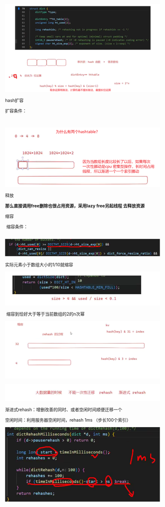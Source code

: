 ![image-20241012073601430]($%7Bimages%7D/image-20241012073601430.png) 

hash扩容

扩容条件：

​	

![image-20241012074407248]($%7Bimages%7D/image-20241012074407248.png)

释放

**那么直接调用free删除也很占用资源，采用lazy free另起线程 去释放资源**

缩容

​	缩容条件：

​	![image-20241012075510609]($%7Bimages%7D/image-20241012075510609.png) 

实际元素小于数组大小的1/10就缩容

![image-20241012075350508]($%7Bimages%7D/image-20241012075350508.png)

​	缩容到恰好大于等于当前数组的2的n次幂

![image-20241012074843579]($%7Bimages%7D/image-20241012074843579.png)

![image-20241012074912348]($%7Bimages%7D/image-20241012074912348.png)

渐进式rehash：增删改善的同时、或者空闲时间顺便迁移一个

空闲时间：利用服务器空闲时间，rehash 1ms  （步长100个索引）

![image-20241012075228069]($%7Bimages%7D/image-20241012075228069.png)

 